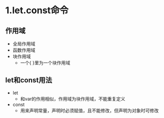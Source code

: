 # 1.let.const命令

## 作用域

- 全局作用域
- 函数作用域
- 块作用域
  - 一个{ }里为一个块作用域

## let和const用法

- let
  - 和var的作用相似，作用域为块作用域，不能重复定义
- const
  - 用来声明常量，声明时必须赋值，且不能修改，但声明为对象时可修改





